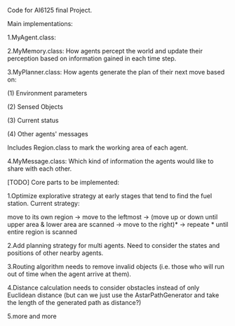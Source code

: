 Code for AI6125 final Project.

Main implementations:

1.MyAgent.class: 

2.MyMemory.class: How agents percept the world and update their perception based on information gained in each time step.

3.MyPlanner.class: How agents generate the plan of their next move based on:

(1) Environment parameters

(2) Sensed Objects

(3) Current status

(4) Other agents' messages

Includes Region.class to mark the working area of each agent.

4.MyMessage.class: Which kind of information the agents would like to share with each other.

[TODO] Core parts to be implemented:

1.Optimize explorative strategy at early stages that tend to find the fuel station. 
Current strategy: 

move to its own region -> move to the leftmost -> (move up or down until upper area & lower area are scanned -> move to the right)* -> repeate * until entire region is scanned

2.Add planning strategy for multi agents. Need to consider the states and positions of other nearby agents.

3.Routing algorithm needs to remove invalid objects (i.e. those who will run out of time when the agent arrive at them).

4.Distance calculation needs to consider obstacles instead of only Euclidean distance (but can we just use the AstarPathGenerator and take the length of the generated path as distance?)

5.more and more
